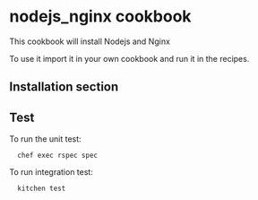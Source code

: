# nodejs_nginx cookbook

This cookbook will install Nodejs and Nginx

To use it import it in your own cookbook and run it in the recipes.


## Installation section


## Test

To run the unit test:
```
  chef exec rspec spec
```


To run integration test:
```
  kitchen test
```
